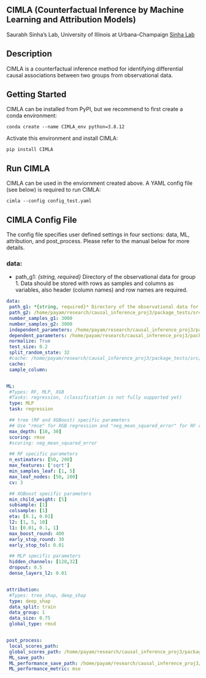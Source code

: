## CIMLA (Counterfactual Inference by Machine Learning and Attribution Models)
Saurabh Sinha’s Lab, University of Illinois at Urbana-Champaign [Sinha Lab](https://www.sinhalab.net/sinha-s-home)

## Description
CIMLA is a counterfactual inference method for identifying differential causal associations between two groups from observational data.

## Getting Started
CIMLA can be installed from PyPI, but we recommend to first create a conda environment:

```conda create --name CIMLA_env python=3.8.12```

Activate this environment and install CIMLA:

```pip install CIMLA```

## Run CIMLA
CIMLA can be used in the enviornment created above. A YAML config file (see below) is required to run CIMLA:

```cimla --config config_test.yaml```

## CIMLA Config File
The config file specifies user defined settings in four sections: data, ML, attribution, and post_process. Please refer to the manual below for more details.

### data:
* path_g1: *{string, required}* Directory of the observational data for group 1. Data should be stored with rows as samples and columns as variables, also header (column names) and row names are required. 

```yaml
data:
 path_g1: *{string, required}* Directory of the observational data for group 1. Data should be stored with rows as samples and columns as variables, also header (column names) and row names are required. 
 path_g2: /home/payam/research/causal_inference_proj3/package_tests/src/github/test/pr_0.1_rID_1/s2/expression_s2.csv
 number_samples_g1: 3000
 number_samples_g2: 3000
 independent_parameters: /home/payam/research/causal_inference_proj3/package_tests/src/github/test/pr_0.1_rID_1/pars/indep_pars_0.csv
 dependent_parameters: /home/payam/research/causal_inference_proj3/package_tests/src/github/test/pr_0.1_rID_1/pars/dep_par_0.csv
 normalize: True
 test_size: 0.2
 split_random_state: 32
 #cache: /home/payam/research/causal_inference_proj3/package_tests/src/github/test/out
 cache:
 sample_column:


ML:
 #Types: RF, MLP, XGB
 #Tasks: regression, (classification is not fully supported yet)
 type: MLP
 task: regression

 ## tree (RF and XGBoost) specific parameters
 ## Use "rmse" for XGB regression and "neg_mean_squared_error" for RF regression
 max_depth: [10, 30]
 scoring: rmse
 #scoring: neg_mean_squared_error

 ## RF specific parameters
 n_estimators: [50, 200]
 max_features: ['sqrt']
 min_samples_leaf: [1, 5]
 max_leaf_nodes: [50, 200]
 cv: 3

 ## XGBoost specific parameters
 min_child_weight: [5]
 subsample: [1]
 colsample: [1]
 eta: [0.1, 0.01]
 l2: [1, 5, 10]
 l1: [0.01, 0.1, 1]
 max_boost_round: 400
 early_stop_round: 30
 early_stop_tol: 0.01

 ## MLP specific parameters
 hidden_channels: [128,32]
 dropout: 0.5
 dense_layers_l2: 0.01


attribution:
 #Types: tree_shap, deep_shap
 type: deep_shap
 data_split: train
 data_group: 1
 data_size: 0.75
 global_type: rmsd


post_process:
 local_scores_path:
 global_scores_path: /home/payam/research/causal_inference_proj3/package_tests/src/github/test/out
 ML_save_path:
 ML_performance_save_path: /home/payam/research/causal_inference_proj3/package_tests/src/github/test/out
 ML_performance_metric: mse

```





